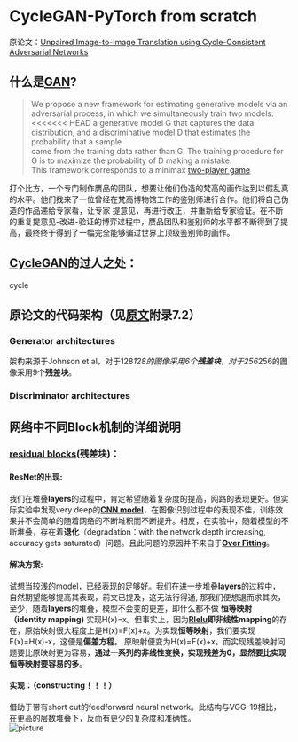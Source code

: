 # CycleGAN-PyTorch from scratch
原论文：[Unpaired Image-to-Image Translation using Cycle-Consistent Adversarial Networks](https://arxiv.org/abs/1703.10593)

## 什么是[GAN](https://arxiv.org/pdf/1406.2661.pdf)?
>
>We propose a new framework for estimating generative models via an adversarial process, in which we simultaneously train two models:   
<<<<<<< HEAD
>a generative model G that captures the data distribution, and a discriminative model D that estimates the probability that a sample   
> came from the training data rather than G.
> The training procedure for G is to maximize the probability of D making a mistake.  
>This framework corresponds to a minimax [two-player game](https://zh.wikipedia.org/zh-cn/%E9%9B%B6%E5%92%8C%E5%8D%9A%E5%BC%88)  
>
打个比方，一个专门制作赝品的团队，想要让他们伪造的梵高的画作达到以假乱真的水平。他们找来了一位曾经在梵高博物馆工作的鉴别师进行合作。他们将自己伪造的作品递给专家看，让专家
提意见，再进行改正，并重新给专家验证。在不断的重复提意见-改进-验证的博弈过程中，赝品团队和鉴别师的水平都不断得到了提高，最终终于得到了一幅完全能够骗过世界上顶级鉴别师的画作。
## [CycleGAN](https://arxiv.org/pdf/1406.2661.pdf)的过人之处：
cycle
## 原论文的代码架构（见[原文](https://arxiv.org/pdf/1406.2661.pdf)附录7.2）
### Generator architectures
架构来源于Johnson et al，对于128*128的图像采用6个**残差块**，对于256*256的图像采用9个**残差块**。
### Discriminator architectures
 
## 网络中不同Block机制的详细说明
### [residual blocks](https://arxiv.org/pdf/1512.03385.pdf)(残差块)：
#### ResNet的出现:
我们在堆叠**layers**的过程中，肯定希望随着复杂度的提高，网路的表现更好。但实际实验中发现very deep的[**CNN model**](https://zh.wikipedia.org/wiki/%E5%8D%B7%E7%A7%AF%E7%A5%9E%E7%BB%8F%E7%BD%91%E7%BB%9C)，在图像识别过程中的表现不佳，训练效果并不会简单的随着网络的不断堆积而不断提升。相反，在实验中，随着模型的不断堆叠，存在着**退化**（degradation：with the network depth increasing, accuracy gets saturated）问题。且此问题的原因并不来自于[**Over Fitting**](https://en.wikipedia.org/wiki/Overfitting)。  
#### 解决方案:
试想当较浅的model，已经表现的足够好。我们在进一步堆叠**layers**的过程中，
自然期望能够提高其表现，前文已提及，这无法行得通, 
那我们便想退而求其次，至少，随着**layers**的堆叠，模型不会变的更差，即什么都不做 **恒等映射（identity mapping)**
实现H(x)=x。但事实上，因为[**Rlelu**](https://zh.wikipedia.org/wiki/%E7%BA%BF%E6%80%A7%E6%95%B4%E6%B5%81%E5%87%BD%E6%95%B0)**即非线性mapping**的存在，原始映射很大程度上是H(x)=F(x)+x。为实现**恒等映射**，我们要实现F(x)=H(x)-x，这便是**偏差方程**。
原映射便变为H(x)=F(x)+x。而实现残差映射问题要比原映射更为容易，**通过一系列的非线性变换，实现残差为0，显然要比实现恒等映射要容易的多**。  
#### 实现：（constructing！！！）
借助于带有short cut的feedforward neural network。此结构与VGG-19相比，在更高的层数堆叠下，反而有更少的复杂度和准确性。  
![picture](https://production-media.paperswithcode.com/methods/resnet-e1548261477164_2_mD02h5A.png "Residual learning: a building block")
